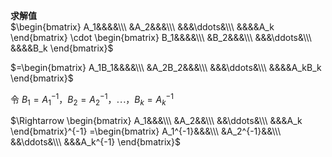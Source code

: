 **求解值**    
 $\begin{bmatrix}    
A_1&&&&\\\     
&A_2&&&\\\     
&&&\ddots&\\\     
&&&&A_k    
\end{bmatrix}    
\cdot \begin{bmatrix}    
B_1&&&&\\\     
&B_2&&&\\\     
&&&\ddots&\\\     
&&&&B_k    
\end{bmatrix}$     
    
 $=\begin{bmatrix}    
A_1B_1&&&&\\\     
&A_2B_2&&&\\\     
&&&\ddots&\\\     
&&&&A_kB_k    
\end{bmatrix}$     
    
令 $B_1=A_1^{-1}，B_2=A_2^{-1}，\cdots，B_k=A_k^{-1}$     
    
 $\Rightarrow \begin{bmatrix}    
A_1&&&\\\     
&A_2&&\\\     
&&\ddots&\\\     
&&&A_k    
\end{bmatrix}^{-1}    
=\begin{bmatrix}    
A_1^{-1}&&&\\\     
&A_2^{-1}&&\\\     
&&\ddots&\\\     
&&&A_k^{-1}    
\end{bmatrix}$     
